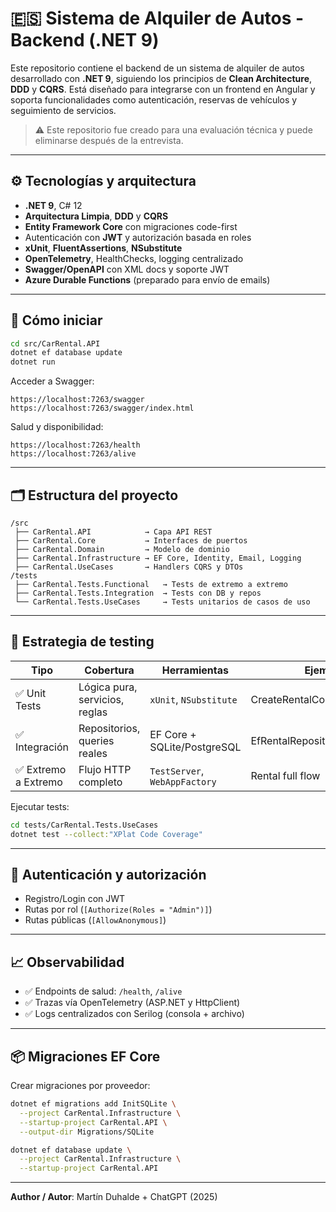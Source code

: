 # 🇪🇸 Sistema de Alquiler de Autos - Backend (.NET 9)

Este repositorio contiene el backend de un sistema de alquiler de autos desarrollado con **.NET 9**, siguiendo los principios de **Clean Architecture**, **DDD** y **CQRS**. Está diseñado para integrarse con un frontend en Angular y soporta funcionalidades como autenticación, reservas de vehículos y seguimiento de servicios.

> ⚠️ Este repositorio fue creado para una evaluación técnica y puede eliminarse después de la entrevista.

---

## ⚙️ Tecnologías y arquitectura

- **.NET 9**, C# 12
- **Arquitectura Limpia**, **DDD** y **CQRS**
- **Entity Framework Core** con migraciones code-first
- Autenticación con **JWT** y autorización basada en roles
- **xUnit**, **FluentAssertions**, **NSubstitute**
- **OpenTelemetry**, HealthChecks, logging centralizado
- **Swagger/OpenAPI** con XML docs y soporte JWT
- **Azure Durable Functions** (preparado para envío de emails)

---

## 🚀 Cómo iniciar

```bash
cd src/CarRental.API
dotnet ef database update
dotnet run
```

Acceder a Swagger:

```
https://localhost:7263/swagger
https://localhost:7263/swagger/index.html
```

Salud y disponibilidad:

```
https://localhost:7263/health
https://localhost:7263/alive
```

---

## 🗂️ Estructura del proyecto

```
/src
 ├── CarRental.API            → Capa API REST
 ├── CarRental.Core           → Interfaces de puertos
 ├── CarRental.Domain         → Modelo de dominio
 ├── CarRental.Infrastructure → EF Core, Identity, Email, Logging
 ├── CarRental.UseCases       → Handlers CQRS y DTOs
/tests
 ├── CarRental.Tests.Functional   → Tests de extremo a extremo
 ├── CarRental.Tests.Integration  → Tests con DB y repos
 └── CarRental.Tests.UseCases     → Tests unitarios de casos de uso
```

---

## 🧪 Estrategia de testing

| Tipo                | Cobertura                      | Herramientas                  | Ejemplo                    |
| ------------------- | ------------------------------ | ----------------------------- | -------------------------- |
| ✅ Unit Tests        | Lógica pura, servicios, reglas | `xUnit`, `NSubstitute`        | CreateRentalCommandHandler |
| ✅ Integración       | Repositorios, queries reales   | EF Core + SQLite/PostgreSQL   | EfRentalRepository         |
| ✅ Extremo a Extremo | Flujo HTTP completo            | `TestServer`, `WebAppFactory` | Rental full flow           |

Ejecutar tests:

```bash
cd tests/CarRental.Tests.UseCases
dotnet test --collect:"XPlat Code Coverage"
```

---

## 🔐 Autenticación y autorización

- Registro/Login con JWT
- Rutas por rol (`[Authorize(Roles = "Admin")]`)
- Rutas públicas (`[AllowAnonymous]`)

---

## 📈 Observabilidad

- ✅ Endpoints de salud: `/health`, `/alive`
- ✅ Trazas vía OpenTelemetry (ASP.NET y HttpClient)
- ✅ Logs centralizados con Serilog (consola + archivo)

---

## 📦 Migraciones EF Core

Crear migraciones por proveedor:

```bash
dotnet ef migrations add InitSQLite \
  --project CarRental.Infrastructure \
  --startup-project CarRental.API \
  --output-dir Migrations/SQLite

dotnet ef database update \
  --project CarRental.Infrastructure \
  --startup-project CarRental.API
```

---

**Author / Autor**: Martín Duhalde + ChatGPT (2025)

